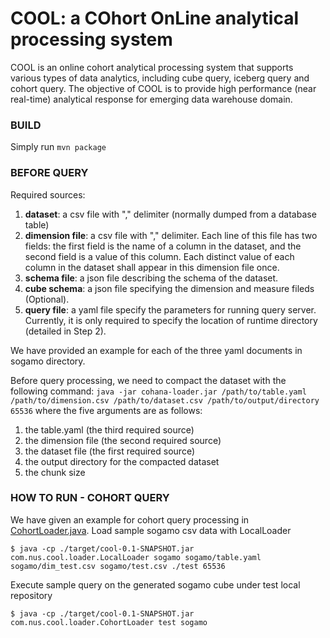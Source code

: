 # COOL: a COhort OnLine analytical processing system

COOL is an online cohort analytical processing system that supports various types of data analytics, including cube query, iceberg query and cohort query.
The objective of COOL is to provide high performance (near real-time) analytical response for emerging data warehouse domain.

### BUILD
Simply run `mvn package`

### BEFORE QUERY
Required sources:

1. **dataset**: a csv file with "," delimiter (normally dumped from a database
        table)
2. **dimension file**: a csv file with "," delimiter.
Each line of this file has two fields: the first field is the name of a column in the dataset, and the second field is a value of this column.
Each distinct value of each column in the dataset shall appear in this dimension file once.
3. **schema file**: a json file describing the schema of the dataset.
4. **cube schema**: a json file specifying the dimension and measure fileds (Optional).
5. **query file**: a yaml file specify the parameters for running query server.
Currently, it is only required to specify the location of runtime directory (detailed in Step 2).

We have provided an example for each of the three yaml documents in sogamo directory.

Before query processing, we need to compact the dataset with the following command:
`java -jar cohana-loader.jar /path/to/table.yaml /path/to/dimension.csv /path/to/dataset.csv /path/to/output/directory 65536`
where the five arguments are as follows:
1. the table.yaml (the third required source)
2. the dimension file (the second required source)
3. the dataset file (the first required source)
4. the output directory for the compacted dataset
5. the chunk size

### HOW TO RUN - COHORT QUERY
We have given an example for cohort query processing in [CohortLoader.java](src/main/java/com/nus/cool/loader/CohortLoader.java).
Load sample sogamo csv data with LocalLoader
```
$ java -cp ./target/cool-0.1-SNAPSHOT.jar com.nus.cool.loader.LocalLoader sogamo sogamo/table.yaml sogamo/dim_test.csv sogamo/test.csv ./test 65536
```
Execute sample query on the generated sogamo cube under test local repository
```
$ java -cp ./target/cool-0.1-SNAPSHOT.jar com.nus.cool.loader.CohortLoader test sogamo
```


